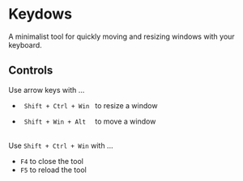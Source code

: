 # Keydows
A minimalist tool for quickly moving and resizing windows with your keyboard. 

## Controls

Use arrow keys with ...

- `  Shift + Ctrl + Win  ` to resize a window

- `  Shift + Win + Alt   ` to move a window

\
Use ` Shift + Ctrl + Win ` with ...
- `F4` to close the tool
- `F5` to reload the tool